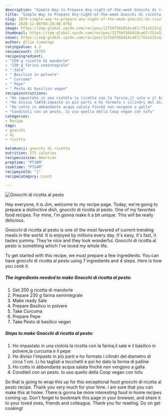 ```yaml
---
description: "Simple Way to Prepare Any-night-of-the-week Gnocchi di ricotta al pesto"
title: "Simple Way to Prepare Any-night-of-the-week Gnocchi di ricotta al pesto"
slug: 1070-simple-way-to-prepare-any-night-of-the-week-gnocchi-di-ricotta-al-pesto
date: 2020-12-06T08:28:08.879Z
image: https://img-global.cpcdn.com/recipes/1275bf56b918ca67/751x532cq70/gnocchi-di-ricotta-al-pesto-recipe-main-photo.jpg
thumbnail: https://img-global.cpcdn.com/recipes/1275bf56b918ca67/751x532cq70/gnocchi-di-ricotta-al-pesto-recipe-main-photo.jpg
cover: https://img-global.cpcdn.com/recipes/1275bf56b918ca67/751x532cq70/gnocchi-di-ricotta-al-pesto-recipe-main-photo.jpg
author: Allie Cummings
ratingvalue: 4.3
reviewcount: 39759
recipeingredient:
- "250 g ricotta di mandorle"
- "230 g farina semintegrale"
- " Sale"
- " Basilico in polvere"
- " Curcuma"
- " Pepe"
- " Pesto di basilico vegan"
recipeinstructions:
- "Ho impastato in una ciotola la ricotta con la farina,il sale e il basilico in polvere,la curcuma e il pepe"
- "Ho diviso l&#39;impasto in più parti e ho formato i cilindri del diametro di circa 1 cm. Li ho tagliati a tocchetti e poi ho dato la forma di palline"
- "Ho cotto in abbondante acqua salata finché non vengono a galla"
- "Conditeli con un pesto. Io uso quello della Coop vegan con tofu"
categories:
- Recipe
tags:
- gnocchi
- di
- ricotta

katakunci: gnocchi di ricotta 
nutrition: 271 calories
recipecuisine: American
preptime: "PT38M"
cooktime: "PT54M"
recipeyield: "1"
recipecategory: Lunch

---
```



![Gnocchi di ricotta al pesto](https://img-global.cpcdn.com/recipes/1275bf56b918ca67/751x532cq70/gnocchi-di-ricotta-al-pesto-recipe-main-photo.jpg)

Hey everyone, it is Jim, welcome to my recipe page. Today, we're going to prepare a distinctive dish, gnocchi di ricotta al pesto. One of my favorites food recipes. For mine, I'm gonna make it a bit unique. This will be really delicious.

Gnocchi di ricotta al pesto is one of the most favored of current trending meals in the world. It is enjoyed by millions every day. It's easy, it's fast, it tastes yummy. They're nice and they look wonderful. Gnocchi di ricotta al pesto is something which I've loved my whole life.




To get started with this recipe, we must prepare a few ingredients. You can have gnocchi di ricotta al pesto using 7 ingredients and 4 steps. Here is how you cook it.

<!--inarticleads1-->

##### The ingredients needed to make Gnocchi di ricotta al pesto:

1. Get 250 g ricotta di mandorle
1. Prepare 230 g farina semintegrale
1. Make ready  Sale
1. Prepare  Basilico in polvere
1. Take  Curcuma
1. Prepare  Pepe
1. Take  Pesto di basilico vegan




<!--inarticleads2-->

##### Steps to make Gnocchi di ricotta al pesto:

1. Ho impastato in una ciotola la ricotta con la farina,il sale e il basilico in polvere,la curcuma e il pepe
1. Ho diviso l&#39;impasto in più parti e ho formato i cilindri del diametro di circa 1 cm. Li ho tagliati a tocchetti e poi ho dato la forma di palline
1. Ho cotto in abbondante acqua salata finché non vengono a galla
1. Conditeli con un pesto. Io uso quello della Coop vegan con tofu




So that is going to wrap this up for this exceptional food gnocchi di ricotta al pesto recipe. Thank you very much for your time. I am sure that you can make this at home. There is gonna be more interesting food in home recipes coming up. Don't forget to bookmark this page in your browser, and share it to your loved ones, friends and colleague. Thank you for reading. Go on get cooking!
